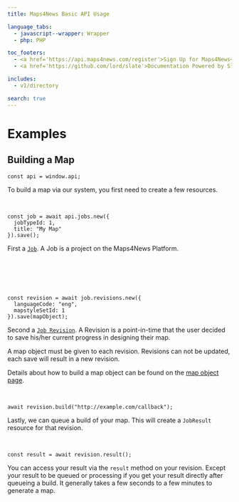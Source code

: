 ```yaml
---
title: Maps4News Basic API Usage

language_tabs:
  - javascript--wrapper: Wrapper
  - php: PHP

toc_footers:
  - <a href='https://api.maps4news.com/register'>Sign Up for Maps4News</a>
  - <a href='https://github.com/lord/slate'>Documentation Powered by Slate</a>

includes:
  - v1/directory

search: true
---
```


# Examples

## Building a Map

```javascript--wrapper
const api = window.api;
```

To build a map via our system, you first need to create a few resources.

<br/>

```javascript--wrapper
const job = await api.jobs.new({
  jobTypeId: 1,
  title: "My Map"
}).save();
```

First a [`Job`](api/index.html#JobCreateRequest). A Job is a project on the Maps4News Platform.

<br/><br/><br/><br/>

```javascript--wrapper
const revision = await job.revisions.new({
  languageCode: "eng",
  mapstyleSetId: 1
}).save(mapObject);
```

Second a [`Job Revision`](api/index.html#JobRevisionCreateRequest). A Revision is a point-in-time that the user decided to save his/her current progress in designing their map.

A map object must be given to each revision. Revisions can not be updated, each save will result in a new revision.

Details about how to build a map object can be found on the [map object page](dispatcher.html).

<br/>

```javascript--wrapper
await revision.build("http://example.com/callback");
```

Lastly, we can queue a build of your map. This will create a `JobResult` resource for that revision.

<br/>

```javascript--wrapper
const result = await revision.result();
```

You can access your result via the `result` method on your revision. Except your result to be queued or processing if you get your result directly after queueing a build. It generally takes a few seconds to a few minutes to generate a map.
